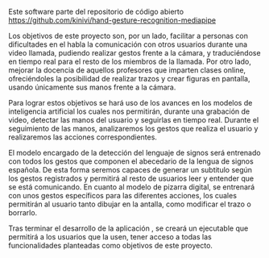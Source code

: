Este software parte del repositorio de código abierto https://github.com/kinivi/hand-gesture-recognition-mediapipe

Los objetivos de este proyecto son, por un lado, facilitar a personas con dificultades en el habla la comunicación con otros usuarios durante una video llamada, pudiendo realizar gestos frente a la cámara, y traduciéndose en tiempo real para el resto de los miembros de la llamada. Por otro lado, mejorar la docencia de aquellos profesores que imparten clases online, ofreciéndoles la posibilidad de realizar trazos y crear figuras en pantalla, usando únicamente sus manos frente a la cámara.

Para lograr estos objetivos se hará uso de los avances en los modelos de inteligencia artificial los cuales nos permitirán, durante una grabación de video, detectar las manos del usuario y seguirlas en tiempo real. Durante el seguimiento de las manos, analizaremos los gestos que realiza el usuario y realizaremos las acciones correspondientes.

El modelo encargado de la detección del lenguaje de signos será entrenado con todos los gestos que componen el abecedario de la lengua de signos española. De esta forma seremos capaces de generar un subtitulo según los gestos registrados y permitirá al resto de usuarios leer y entender que se está comunicando. En cuanto al modelo de pizarra digital, se entrenará con unos gestos específicos para las diferentes acciones, los cuales permitirán al usuario tanto dibujar en la  antalla, como modificar el trazo o borrarlo.

Tras terminar el desarrollo de la aplicación , se creará un ejecutable que permitirá a los usuarios que la usen, tener acceso a todas las funcionalidades planteadas como objetivos de este proyecto. 
